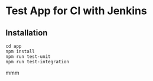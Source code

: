 # Test App for CI with Jenkins

## Installation

```
cd app
npm install
npm run test-unit
npm run test-integration
```
mmm
